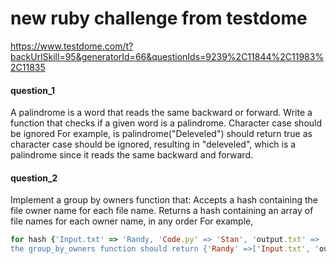 # new ruby challenge from testdome 
https://www.testdome.com/t?backUrlSkill=95&generatorId=66&questionIds=9239%2C11844%2C11983%2C11835

#### question_1
A palindrome is a word that reads the same backward or forward. Write a function that checks if a given word is a palindrome. Character case should be ignored For example, is palindrome("Deleveled") should return true as character case should be ignored, resulting in "deleveled", which is a palindrome since it reads the same backward and forward.

#### question_2
Implement a group by owners function that: Accepts a hash containing the file owner name for each file name. Returns a hash containing an array of file names for each owner name, in any order For example, 

```ruby
for hash {'Input.txt' => 'Randy, 'Code.py' => 'Stan', 'output.txt' => 'Randy'}
the group_by_owners function should return {'Randy' =>['Input.txt', 'output.txt'], 'Stan' => ['Code.py']} 
```

